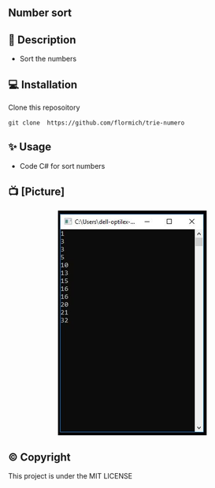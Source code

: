 ## Number sort

## 📃 Description

* Sort the numbers

## 💻 Installation
Clone this reposoitory

```
git clone  https://github.com/flormich/trie-numero 
```

## ✨️ Usage
* Code C# for sort numbers

## 📺 [Picture]

<p align="center"
  
 ![logo](trieNum.jpg)
 
</p>


## ©️ Copyright
This project is under the MIT LICENSE
